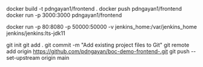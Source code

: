 docker build  -t pdngayan1/frontend .
docker push pdngayan1/frontend
docker run -p 3000:3000 pdngayan1/frontend


docker run -p 80:8080 -p 50000:50000 -v jenkins_home:/var/jenkins_home jenkins/jenkins:lts-jdk11


git init
git add .
git commit -m "Add existing project files to Git"
git remote add origin https://github.com/pdngayan/boc-demo-frontend-.git
git push --set-upstream origin main 